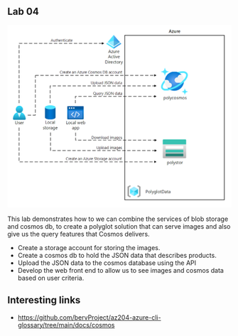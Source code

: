 ## Lab 04
![Azure Blob Storage client.](./media/Lab04-Diagram.png)

This lab demonstrates how to we can combine the services of blob storage and cosmos db, to create a polyglot solution that can serve images and also give us the query features that Cosmos delivers. 

* Create a storage account for storing the images.
* Create a cosmos db to hold the JSON data that describes products. 
* Upload the JSON data to the cosmos database using the API
* Develop the web front end to allow us to see images and cosmos data based on user criteria. 

## Interesting links
* https://github.com/bervProject/az204-azure-cli-glossary/tree/main/docs/cosmos  
